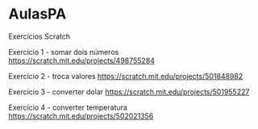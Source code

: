# AulasPA
Exercícios Scratch

Exercício 1 - somar dois números https://scratch.mit.edu/projects/498755284

Exercício 2 - troca valores https://scratch.mit.edu/projects/501848982

Exercício 3 - converter dolar https://scratch.mit.edu/projects/501955227

Exercício 4 - converter temperatura https://scratch.mit.edu/projects/502021356

